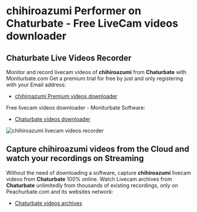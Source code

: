 # chihiroazumi Performer on Chaturbate - Free LiveCam videos downloader

## Chaturbate Live Videos Recorder

Monitor and record livecam videos of **chihiroazumi** from **Chaturbate** with Moniturbate.com
Get a premium trial for free by just and only registering with your Email address:
* [chihiroazumi Premium videos downloader](https://moniturbate.com/request-demo-licence-key.html)

Free livecam videos downloader - Moniturbate Software:
* [Chaturbate videos downloader](https://moniturbate.com/moniturbate-download-software.html)

![chihiroazumi livecam videos recorder](https://peachurnet.com/templates/moniturbate-software.png)


## Capture chihiroazumi videos from the Cloud and watch your recordings on Streaming

Without the need of downloading a software, capture **chihiroazumi** livecam videos from **Chaturbate** 100% online.
Watch Livecam archives from **Chaturbate** unlimitedly from thousands of existing recordings, only on Peachurbate.com and its websites network:
* [Chaturbate videos archives](https://peachurnet.com/)